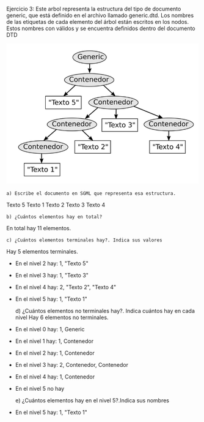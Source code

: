 Ejercicio 3:
Este arbol representa la estructura del tipo de documento generic, que está definido en el archivo llamado generic.dtd. Los nombres de las etiquetas de cada elemento del árbol están escritos en los nodos. Estos nombres con válidos y se encuentra definidos dentro del documento DTD

![](ejercicio3.png)


    a) Escribe el documento en SGML que representa esa estructura.


<!DOCTYPE Generic SYSTEM "generic.dtd">
<Generic>
    <Contenedor>
        Texto 5
        <Contenedor>
            <Contenedor> 
                <Contenedor> Texto 1</Contenedor>
                Texto 2
            </Contenedor>
            Texto 3
            <Contenedor>Texto 4 </Contenedor>
        </Contenedor>
    </Contenedor>
</Generic>

    b) ¿Cuántos elementos hay en total?
En total hay 11 elementos.

    c) ¿Cuántos elementos terminales hay?. Indica sus valores
Hay 5 elementos terminales.
* En el nivel 2 hay: 1, "Texto 5"
* En el nivel 3 hay: 1, "Texto 3"
* En el nivel 4 hay: 2, "Texto 2", "Texto 4"
* En el nivel 5 hay: 1, "Texto 1"

    d) ¿Cuántos elementos no terminales hay?. Indica cuántos hay en cada nivel
Hay 6 elementos no terminales.
* En el nivel 0 hay: 1, Generic
* En el nivel 1 hay: 1, Contenedor
* En el nivel 2 hay: 1, Contenedor
* En el nivel 3 hay: 2, Contenedor, Contenedor
* En el nivel 4 hay: 1, Contenedor
* En el nivel 5 no hay
    
    e) ¿Cuántos elementos hay en el nivel 5?.Indica sus nombres
* En el nivel 5 hay: 1, "Texto 1"
